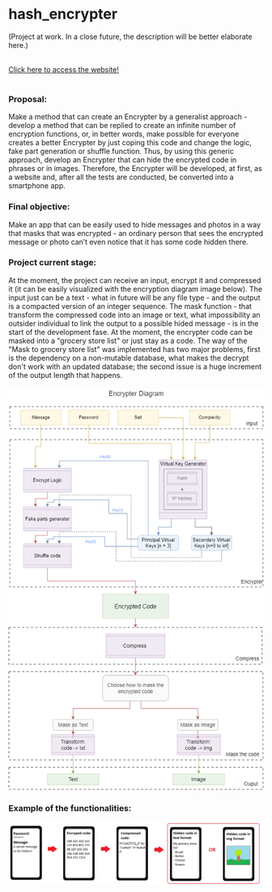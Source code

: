 # hash_encrypter
(Project at work. In a close future, the description will be better elaborate here.) </br></br>

<a href='https://bernp.github.io/hash-encrypter/' target="_blank">Click here to access the website!<a></br></br>

<h3>Proposal:</h3>
Make a method that can create an Encrypter by a generalist approach - develop a method that can be replied to create an infinite number of encryption functions, or, in better words, make possible for everyone creates a better Encrypter by just coping this code and change the logic, fake part generation or shuffle function. Thus, by using this generic approach, develop an Encrypter that can hide the encrypted code in phrases or in images. Therefore, the Encrypter will be developed, at first, as a website and, after all the tests are conducted, be converted into a smartphone app.</br>

<h3>Final objective:</h3>
Make an app that can be easily used to hide messages and photos in a way that masks that was encrypted - an ordinary person that sees the encrypted message or photo can’t even notice that it has some code hidden there.</br>

<h3>Project current stage:</h3>
At the moment, the project can receive an input, encrypt it and compressed it (it can be easily visualized with the encryption diagram image below). The input just can be a text - what in future will be any file type - and the output is a compacted version of an integer sequence.
The mask function - that transform the compressed code into an image or text, what impossibility an outsider individual to link the output to a possible hided message - is in the start of the development fase. At the moment, the encrypter code can be masked into a "grocery store list" or just stay as a code. The way of the "Mask to grocery store list" was implemented has two major problems, first is the dependency on a non-mutable database, what makes the decrypt don't work with an updated database; the second issue is a huge increment of the output length that happens. </br></br>

<img id="diagram" rel="preload" src="images/complete_diagram.png">

<h3>Example of the functionalities:</h3>
<img id="diagram" rel="preload" src="images/example.png">
